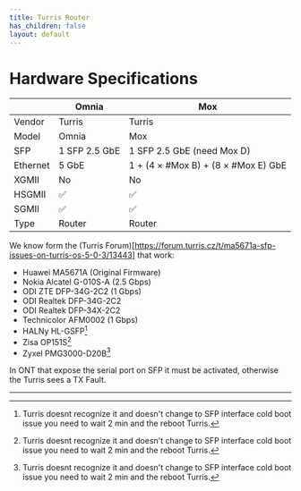 ```yaml
---
title: Turris Router
has_children: false
layout: default
---
```


# Hardware Specifications

|          | Omnia         | Mox                                 |
| -------- | ------------- | ----------------------------------- |
| Vendor   | Turris        | Turris                              |
| Model    | Omnia         | Mox                                 |
| SFP      | 1 SFP 2.5 GbE | 1 SFP 2.5 GbE (need Mox D)          |
| Ethernet | 5 GbE         | 1 + (4 × #Mox B) + (8 × #Mox E) GbE |
| XGMII    | No            | No                                  |
| HSGMII   | ✅            | ✅                                  |
| SGMII    | ✅            | ✅                                  |
| Type     | Router        | Router                              |


We know form the (Turris Forum)[https://forum.turris.cz/t/ma5671a-sfp-issues-on-turris-os-5-0-3/13443] that work:
- Huawei MA5671A (Original Firmware)
- Nokia Alcatel G-010S-A (2.5 Gbps)
- ODI ZTE DFP-34G-2C2 (1 Gbps)
- ODI Realtek DFP-34G-2C2
- ODI Realtek DFP-34X-2C2
- Technicolor AFM0002 (1 Gbps)
- HALNy HL-GSFP[^2min]
- Zisa OP151S[^2min]
- Zyxel PMG3000-D20B[^2min]

In ONT that expose the serial port on SFP it must be activated, otherwise the Turris sees a TX Fault.


<hr>

[^2min]: Turris doesnt recognize it and doesn't change to SFP interface cold boot issue you need to wait 2 min and the reboot Turris.

